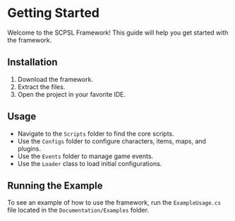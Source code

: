 ﻿# Getting Started

Welcome to the SCPSL Framework! This guide will help you get started with the framework.

## Installation

1. Download the framework.
2. Extract the files.
3. Open the project in your favorite IDE.

## Usage

- Navigate to the `Scripts` folder to find the core scripts.
- Use the `Configs` folder to configure characters, items, maps, and plugins.
- Use the `Events` folder to manage game events.
- Use the `Loader` class to load initial configurations.

## Running the Example

To see an example of how to use the framework, run the `ExampleUsage.cs` file located in the `Documentation/Examples` folder.